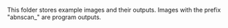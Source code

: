 This folder stores example images and their outputs. Images with the prefix "abnscan\_" are program outputs.
